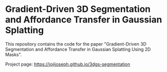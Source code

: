 # Gradient-Driven 3D Segmentation and Affordance Transfer in Gaussian Splatting

This repository contains the code for the paper "Gradient-Driven 3D Segmentation and Affordance Transfer in Gaussian Splatting Using 2D Masks".

Project page: https://jojijoseph.github.io/3dgs-segmentation